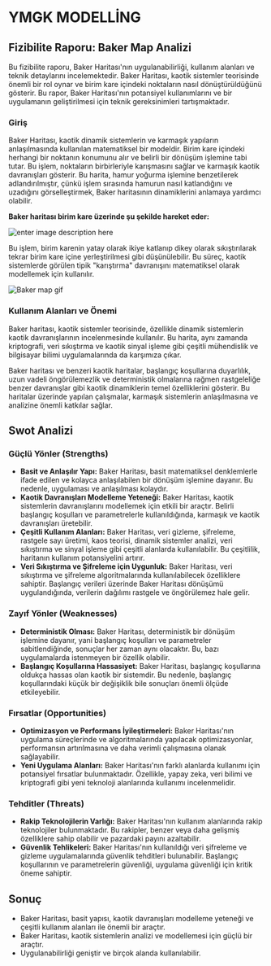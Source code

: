 # YMGK MODELLİNG

## Fizibilite Raporu: Baker Map Analizi

Bu fizibilite raporu, Baker Haritası'nın uygulanabilirliği, kullanım alanları ve teknik detaylarını incelemektedir. Baker Haritası, kaotik sistemler teorisinde önemli bir rol oynar ve birim kare içindeki noktaların nasıl dönüştürüldüğünü gösterir. Bu rapor, Baker Haritası'nın potansiyel kullanımlarını ve bir uygulamanın geliştirilmesi için teknik gereksinimleri tartışmaktadır.

### Giriş

Baker Haritası, kaotik dinamik sistemlerin ve karmaşık yapıların anlaşılmasında kullanılan matematiksel bir modeldir. Birim kare içindeki herhangi bir noktanın konumunu alır ve belirli bir dönüşüm işlemine tabi tutar. Bu işlem, noktaların birbirleriyle karışmasını sağlar ve karmaşık kaotik davranışları gösterir. Bu harita, hamur yoğurma işlemine benzetilerek adlandırılmıştır, çünkü işlem sırasında hamurun nasıl katlandığını ve uzadığını görselleştirmek, Baker haritasının dinamiklerini anlamaya yardımcı olabilir.


**Baker haritası birim kare üzerinde şu şekilde hareket eder:**

![enter image description here](https://wikimedia.org/api/rest_v1/media/math/render/svg/f57c87dcfd5b45c8fc15c4e68b2e7146da84d2f5)

Bu işlem, birim karenin yatay olarak ikiye katlanıp dikey olarak sıkıştırılarak tekrar birim kare içine yerleştirilmesi gibi düşünülebilir. Bu süreç, kaotik sistemlerde görülen tipik "karıştırma" davranışını matematiksel olarak modellemek için kullanılır.

![Baker map gif](https://upload.wikimedia.org/wikipedia/commons/8/8c/Baker%27s_map_mixing.gif)

### Kullanım Alanları ve Önemi
Baker haritası, kaotik sistemler teorisinde, özellikle dinamik sistemlerin kaotik davranışlarının incelenmesinde kullanılır. Bu harita, aynı zamanda kriptografi, veri sıkıştırma ve kaotik sinyal işleme gibi çeşitli mühendislik ve bilgisayar bilimi uygulamalarında da karşımıza çıkar.

Baker haritası ve benzeri kaotik haritalar, başlangıç koşullarına duyarlılık, uzun vadeli öngörülemezlik ve deterministik olmalarına rağmen rastgeleliğe benzer davranışlar gibi kaotik dinamiklerin temel özelliklerini gösterir. Bu haritalar üzerinde yapılan çalışmalar, karmaşık sistemlerin anlaşılmasına ve analizine önemli katkılar sağlar.

## Swot Analizi

### Güçlü Yönler (Strengths)

 - **Basit ve Anlaşılır Yapı:** Baker Haritası, basit matematiksel denklemlerle ifade edilen ve kolayca anlaşılabilen bir dönüşüm işlemine dayanır. Bu nedenle, uygulaması ve anlaşılması kolaydır.
 - **Kaotik Davranışları Modelleme Yeteneği:** Baker Haritası, kaotik sistemlerin davranışlarını modellemek için etkili bir araçtır. Belirli başlangıç koşulları ve parametrelerle kullanıldığında, karmaşık ve kaotik davranışları üretebilir.
 - **Çeşitli Kullanım Alanları:** Baker Haritası, veri gizleme, şifreleme, rastgele sayı üretimi, kaos teorisi, dinamik sistemler analizi, veri sıkıştırma ve sinyal işleme gibi çeşitli alanlarda kullanılabilir. Bu çeşitlilik, haritanın kullanım potansiyelini artırır.
 - **Veri Sıkıştırma ve Şifreleme için Uygunluk:** Baker Haritası, veri sıkıştırma ve şifreleme algoritmalarında kullanılabilecek özelliklere sahiptir. Başlangıç verileri üzerinde Baker Haritası dönüşümü uygulandığında, verilerin dağılımı rastgele ve öngörülemez hale gelir. 

### Zayıf Yönler (Weaknesses)

 - **Deterministik Olması:** Baker Haritası, deterministik bir dönüşüm işlemine dayanır, yani başlangıç koşulları ve parametreler sabitlendiğinde, sonuçlar her zaman aynı olacaktır. Bu, bazı uygulamalarda istenmeyen bir özellik olabilir.
 - **Başlangıç Koşullarına Hassasiyet:** Baker Haritası, başlangıç koşullarına oldukça hassas olan kaotik bir sistemdir. Bu nedenle, başlangıç koşullarındaki küçük bir değişiklik bile sonuçları önemli ölçüde etkileyebilir.

### Fırsatlar (Opportunities)

 - **Optimizasyon ve Performans İyileştirmeleri:** Baker Haritası'nın uygulama süreçlerinde ve algoritmalarında yapılacak optimizasyonlar, performansın artırılmasına ve daha verimli çalışmasına olanak sağlayabilir.
 - **Yeni Uygulama Alanları:** Baker Haritası'nın farklı alanlarda kullanımı için potansiyel fırsatlar bulunmaktadır. Özellikle, yapay zeka, veri bilimi ve kriptografi gibi yeni teknoloji alanlarında kullanımı incelenmelidir.

### Tehditler (Threats)

 - **Rakip Teknolojilerin Varlığı:** Baker Haritası'nın kullanım alanlarında rakip teknolojiler bulunmaktadır. Bu rakipler, benzer veya daha gelişmiş özelliklere sahip olabilir ve pazardaki payını azaltabilir.
 - **Güvenlik Tehlikeleri:** Baker Haritası'nın kullanıldığı veri şifreleme ve gizleme uygulamalarında güvenlik tehditleri bulunabilir. Başlangıç koşullarının ve parametrelerin güvenliği, uygulama güvenliği için kritik öneme sahiptir.

## Sonuç

- Baker Haritası, basit yapısı, kaotik davranışları modelleme yeteneği ve çeşitli kullanım alanları ile önemli bir araçtır.
- Baker Haritası, kaotik sistemlerin analizi ve modellemesi için güçlü bir araçtır.
- Uygulanabilirliği geniştir ve birçok alanda kullanılabilir.
